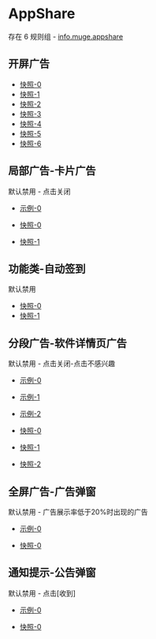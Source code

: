 # AppShare

存在 6 规则组 - [info.muge.appshare](/src/apps/info.muge.appshare.ts)

## 开屏广告

- [快照-0](https://i.gkd.li/i/12683145)
- [快照-1](https://i.gkd.li/i/12683173)
- [快照-2](https://i.gkd.li/i/13702708)
- [快照-3](https://i.gkd.li/i/13842826)
- [快照-4](https://i.gkd.li/i/13939089)
- [快照-5](https://i.gkd.li/i/14260635)
- [快照-6](https://i.gkd.li/i/14553551)

## 局部广告-卡片广告

默认禁用 - 点击关闭

- [示例-0](https://m.gkd.li/57941037/c19bb8e3-abae-46ee-bfe9-d7846cd868bc)

- [快照-0](https://i.gkd.li/i/14382413)
- [快照-1](https://i.gkd.li/i/14368946)

## 功能类-自动签到

默认禁用

- [快照-0](https://i.gkd.li/i/13931265)
- [快照-1](https://i.gkd.li/i/13931279)

## 分段广告-软件详情页广告

默认禁用 - 点击关闭-点击不感兴趣

- [示例-0](https://m.gkd.li/57941037/3bc12aa2-7673-4261-9e3d-7e1605b22847)
- [示例-1](https://m.gkd.li/57941037/fefece63-2ec2-413c-a292-4583d58478fe)
- [示例-2](https://m.gkd.li/57941037/27a5eebc-a55a-466e-85f3-7642c23b4b3d)

- [快照-0](https://i.gkd.li/i/13758909)
- [快照-1](https://i.gkd.li/i/14160959)
- [快照-2](https://i.gkd.li/i/14161009)

## 全屏广告-广告弹窗

默认禁用 - 广告展示率低于20%时出现的广告

- [示例-0](https://m.gkd.li/57941037/6b1d7b37-edd7-499f-a8b0-ecba24ef2c44)

- [快照-0](https://i.gkd.li/i/14181146)

## 通知提示-公告弹窗

默认禁用 - 点击[收到]

- [示例-0](https://m.gkd.li/57941037/8b782da0-1501-4839-a19b-92209b4d2723)

- [快照-0](https://i.gkd.li/i/14345476)
